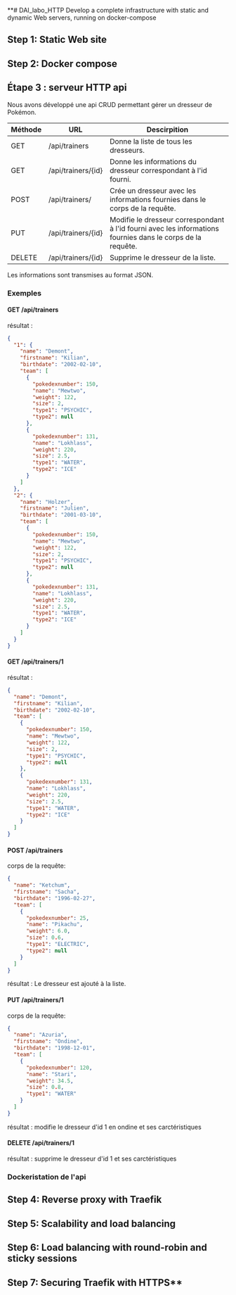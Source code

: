 **# DAI_labo_HTTP
Develop a complete infrastructure with static and dynamic Web servers, running on docker-compose

## Step 1: Static Web site


## Step 2: Docker compose


## Étape 3 : serveur HTTP api 
Nous avons développé une api CRUD permettant gérer un dresseur de Pokémon.

| Méthode | URL              | Descirpition                                                                                                |
|---------|------------------|-------------------------------------------------------------------------------------------------------------|
| GET     | /api/trainers| Donne la liste de tous les dresseurs.                                                                       |
| GET     | /api/trainers/{id}| Donne les informations du dresseur correspondant à l'id fourni.                                             |
| POST    | /api/trainers/| Crée un dresseur avec les informations fournies dans le corps de la requête.                                |
| PUT     | /api/trainers/{id}| Modifie le dresseur correspondant à l'id fourni avec les informations fournies dans le corps de la requête. |
| DELETE  | /api/trainers/{id}| Supprime le dresseur de la liste.                                                                           |

Les informations sont transmises au format JSON.

### Exemples

#### GET /api/trainers
résultat :
```json
{
  "1": {
    "name": "Demont",
    "firstname": "Kilian",
    "birthdate": "2002-02-10",
    "team": [
      {
        "pokedexnumber": 150,
        "name": "Mewtwo",
        "weight": 122,
        "size": 2,
        "type1": "PSYCHIC",
        "type2": null
      },
      {
        "pokedexnumber": 131,
        "name": "Lokhlass",
        "weight": 220,
        "size": 2.5,
        "type1": "WATER",
        "type2": "ICE"
      }
    ]
  },
  "2": {
    "name": "Holzer",
    "firstname": "Julien",
    "birthdate": "2001-03-10",
    "team": [
      {
        "pokedexnumber": 150,
        "name": "Mewtwo",
        "weight": 122,
        "size": 2,
        "type1": "PSYCHIC",
        "type2": null
      },
      {
        "pokedexnumber": 131,
        "name": "Lokhlass",
        "weight": 220,
        "size": 2.5,
        "type1": "WATER",
        "type2": "ICE"
      }
    ]
  }
}
```

#### GET /api/trainers/1
résultat :
```json
{
  "name": "Demont",
  "firstname": "Kilian",
  "birthdate": "2002-02-10",
  "team": [
    {
      "pokedexnumber": 150,
      "name": "Mewtwo",
      "weight": 122,
      "size": 2,
      "type1": "PSYCHIC",
      "type2": null
    },
    {
      "pokedexnumber": 131,
      "name": "Lokhlass",
      "weight": 220,
      "size": 2.5,
      "type1": "WATER",
      "type2": "ICE"
    }
  ]
}
```

#### POST /api/trainers
corps de la requête: 
```json
{
  "name": "Ketchum",
  "firstname": "Sacha",
  "birthdate": "1996-02-27",
  "team": [
    {
      "pokedexnumber": 25,
      "name": "Pikachu",
      "weight": 6.0,
      "size": 0.6,
      "type1": "ELECTRIC",
      "type2": null
    }
  ]
}
```

résultat :
Le dresseur est ajouté à la liste.

#### PUT /api/trainers/1
corps de la requête:
```json
{
  "name": "Azuria",
  "firstname": "Ondine",
  "birthdate": "1998-12-01",
  "team": [
    {
      "pokedexnumber": 120,
      "name": "Stari",
      "weight": 34.5,
      "size": 0.8,
      "type1": "WATER"
    }
  ]
}
```
résultat : 
modifie le dresseur d'id 1 en ondine et ses carctéristiques

#### DELETE /api/trainers/1
résultat :
supprime le dresseur d'id 1 et ses carctéristiques

### Dockeristation de l'api


## Step 4: Reverse proxy with Traefik

## Step 5: Scalability and load balancing

## Step 6: Load balancing with round-robin and sticky sessions

## Step 7: Securing Traefik with HTTPS**
